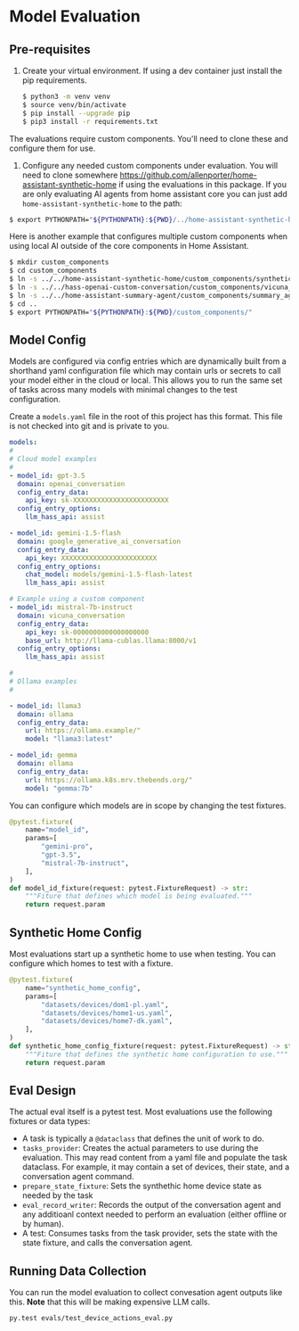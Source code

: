 # Model Evaluation

## Pre-requisites

1. Create your virtual environment. If using a dev container just install the pip requirements.

    ```bash
    $ python3 -m venv venv
    $ source venv/bin/activate
    $ pip install --upgrade pip
    $ pip3 install -r requirements.txt
    ```

The evaluations require custom components. You'll need to clone these and configure
them for use.

1. Configure any needed custom components under evaluation. You will need to clone somewhere https://github.com/allenporter/home-assistant-synthetic-home if using the evaluations in this package. If you are only
evaluating AI agents from home assistant core you can just add `home-assistant-synthetic-home` to the path:

```bash
$ export PYTHONPATH="${PYTHONPATH}:${PWD}/../home-assistant-synthetic-home/custom_components/:${PWD}/../home-assistant-synthetic-home/"
```

Here is another example that configures multiple custom components when using local AI outside of
the core components in Home Assistant.

```bash
$ mkdir custom_components
$ cd custom_components
$ ln -s ../../home-assistant-synthetic-home/custom_components/synthetic_home synthetic_home
$ ln -s ../../hass-openai-custom-conversation/custom_components/vicuna_conversation vicuna_conversation
$ ln -s ../../home-assistant-summary-agent/custom_components/summary_agent summary_agent
$ cd ..
$ export PYTHONPATH="${PYTHONPATH}:${PWD}/custom_components/"
```

## Model Config

Models are configured via config entries which are dynamically built from a
shorthand yaml configuration file which may contain urls or secrets to call
your model either in the cloud or local. This allows you to run the same set of
tasks across many models with minimal changes to the test configuration.

Create a `models.yaml` file in the root of this project has this format. This
file is not checked into git and is private to you.

```yaml
models:
#
# Cloud model examples
#
- model_id: gpt-3.5
  domain: openai_conversation
  config_entry_data:
    api_key: sk-XXXXXXXXXXXXXXXXXXXXXXXX
  config_entry_options:
    llm_hass_api: assist

- model_id: gemini-1.5-flash
  domain: google_generative_ai_conversation
  config_entry_data:
    api_key: XXXXXXXXXXXXXXXXXXXXXXXX
  config_entry_options:
    chat_model: models/gemini-1.5-flash-latest
    llm_hass_api: assist

# Example using a custom component
- model_id: mistral-7b-instruct
  domain: vicuna_conversation
  config_entry_data:
    api_key: sk-0000000000000000000
    base_url: http://llama-cublas.llama:8000/v1
  config_entry_options:
    llm_hass_api: assist

#
# Ollama examples
#

- model_id: llama3
  domain: ollama
  config_entry_data:
    url: https://ollama.example/"
    model: "llama3:latest"

- model_id: gemma
  domain: ollama
  config_entry_data:
    url: https://ollama.k8s.mrv.thebends.org/"
    model: "gemma:7b"
```


You can configure which models are in scope by changing the test fixtures.

```python
@pytest.fixture(
    name="model_id",
    params=[
        "gemini-pro",
        "gpt-3.5",
        "mistral-7b-instruct",
    ],
)
def model_id_fixture(request: pytest.FixtureRequest) -> str:
    """Fiture that defines which model is being evaluated."""
    return request.param
```

## Synthetic Home Config

Most evaluations start up a synthetic home to use when testing. You can configure
which homes to test with a fixture.

```python
@pytest.fixture(
    name="synthetic_home_config",
    params=[
        "datasets/devices/dom1-pl.yaml",
        "datasets/devices/home1-us.yaml",
        "datasets/devices/home7-dk.yaml",
    ],
)
def synthetic_home_config_fixture(request: pytest.FixtureRequest) -> str:
    """Fiture that defines the synthetic home configuration to use."""
    return request.param
```

## Eval Design

The actual eval itself is a pytest test. Most evaluations use the following fixtures or data types:

- A task is typically a `@dataclass` that defines the unit of work to do.
- `tasks_provider`: Creates the actual parameters to use during the evaluation. This may
  read content from a yaml file and populate the task dataclass. For example,
  it may contain a set of devices, their state, and a conversation agent command.
- `prepare_state_fixture`: Sets the synthethic home device state as needed by the task
- `eval_record_writer`: Records the output of the conversation agent and any additioanl context
  needed to perform an evaluation (either offline or by human).
- A test: Consumes tasks from the task provider, sets the state with the state fixture,
  and calls the conversation agent.

## Running Data Collection

You can run the model evaluation to collect convesation agent outputs like this. **Note** that this will be making expensive
LLM calls.

```shell
py.test evals/test_device_actions_eval.py
```
